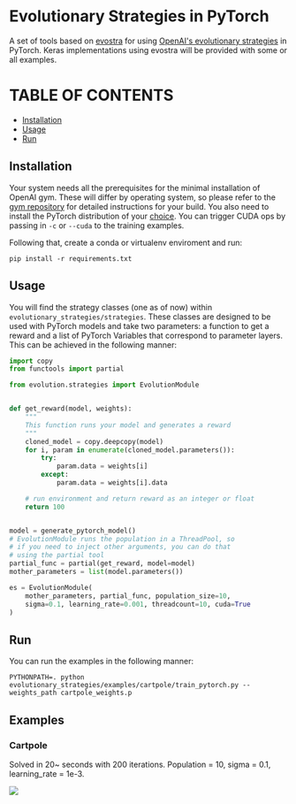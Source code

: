 # Evolutionary Strategies in PyTorch

A set of tools based on [evostra](https://github.com/alirezamika/evostra) for using [OpenAI's evolutionary strategies](https://blog.openai.com/evolution-strategies/) in PyTorch. Keras implementations using evostra will be provided with some or all examples. 

TABLE OF CONTENTS
=================

- [Installation](#installation)
- [Usage](#usage)
- [Run](#run)

## Installation

Your system needs all the prerequisites for the minimal installation of OpenAI gym. These will differ by operating system, so please refer to the [gym repository](https://github.com/openai/gym) for detailed instructions for your build. You also need to install the PyTorch distribution of your [choice](http://pytorch.org/). You can trigger CUDA ops by passing in ```-c``` or ```--cuda``` to the training examples.

Following that, create a conda or virtualenv enviroment and run:

```shell
pip install -r requirements.txt
```

## Usage

You will find the strategy classes (one as of now) within ```evolutionary_strategies/strategies```. These classes are designed to be used with PyTorch models and take two parameters: a function to get a reward and a list of PyTorch Variables that correspond to parameter layers. This can be achieved in the following manner:

```python
import copy
from functools import partial

from evolution.strategies import EvolutionModule


def get_reward(model, weights):
    """
    This function runs your model and generates a reward
    """
    cloned_model = copy.deepcopy(model)
    for i, param in enumerate(cloned_model.parameters()):
        try:
            param.data = weights[i]
        except:
            param.data = weights[i].data

    # run environment and return reward as an integer or float
    return 100


model = generate_pytorch_model()
# EvolutionModule runs the population in a ThreadPool, so
# if you need to inject other arguments, you can do that
# using the partial tool
partial_func = partial(get_reward, model=model)
mother_parameters = list(model.parameters())

es = EvolutionModule(
    mother_parameters, partial_func, population_size=10,
    sigma=0.1, learning_rate=0.001, threadcount=10, cuda=True
)
```

## Run

You can run the examples in the following manner:

```shell
PYTHONPATH=. python evolutionary_strategies/examples/cartpole/train_pytorch.py --weights_path cartpole_weights.p
```

## Examples

### Cartpole

Solved in 20~ seconds with 200 iterations. Population = 10, sigma = 0.1, learning_rate = 1e-3.

![](https://media.giphy.com/media/5h9xfw3BXvztG4HVBi/giphy.gif)